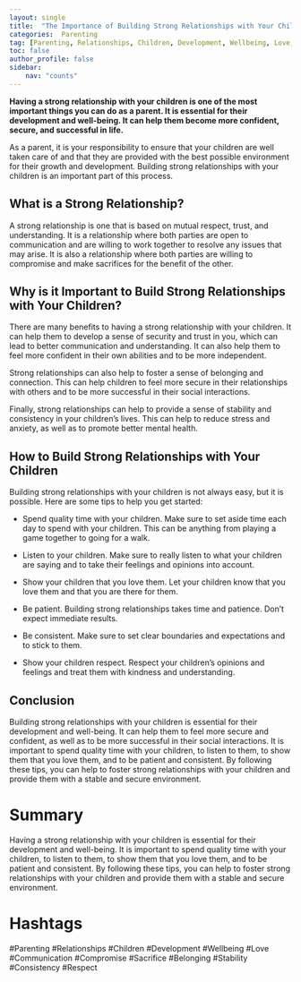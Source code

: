 ```yaml
---
layout: single
title:  "The Importance of Building Strong Relationships with Your Children"
categories:  Parenting
tag: [Parenting, Relationships, Children, Development, Wellbeing, Love, Communication, Compromise, Sacrifice, Belonging, Stability, Consistency, Respect, ]
toc: false
author_profile: false
sidebar:
    nav: "counts"
---
```

    
**Having a strong relationship with your children is one of the most important things you can do as a parent. It is essential for their development and well-being. It can help them become more confident, secure, and successful in life.**

As a parent, it is your responsibility to ensure that your children are well taken care of and that they are provided with the best possible environment for their growth and development. Building strong relationships with your children is an important part of this process.

## What is a Strong Relationship?

A strong relationship is one that is based on mutual respect, trust, and understanding. It is a relationship where both parties are open to communication and are willing to work together to resolve any issues that may arise. It is also a relationship where both parties are willing to compromise and make sacrifices for the benefit of the other.

## Why is it Important to Build Strong Relationships with Your Children?

There are many benefits to having a strong relationship with your children. It can help them to develop a sense of security and trust in you, which can lead to better communication and understanding. It can also help them to feel more confident in their own abilities and to be more independent.

Strong relationships can also help to foster a sense of belonging and connection. This can help children to feel more secure in their relationships with others and to be more successful in their social interactions.

Finally, strong relationships can help to provide a sense of stability and consistency in your children’s lives. This can help to reduce stress and anxiety, as well as to promote better mental health.

## How to Build Strong Relationships with Your Children

Building strong relationships with your children is not always easy, but it is possible. Here are some tips to help you get started:

* Spend quality time with your children. Make sure to set aside time each day to spend with your children. This can be anything from playing a game together to going for a walk.

* Listen to your children. Make sure to really listen to what your children are saying and to take their feelings and opinions into account.

* Show your children that you love them. Let your children know that you love them and that you are there for them.

* Be patient. Building strong relationships takes time and patience. Don’t expect immediate results.

* Be consistent. Make sure to set clear boundaries and expectations and to stick to them.

* Show your children respect. Respect your children’s opinions and feelings and treat them with kindness and understanding.

## Conclusion

Building strong relationships with your children is essential for their development and well-being. It can help them to feel more secure and confident, as well as to be more successful in their social interactions. It is important to spend quality time with your children, to listen to them, to show them that you love them, and to be patient and consistent. By following these tips, you can help to foster strong relationships with your children and provide them with a stable and secure environment.

# Summary

Having a strong relationship with your children is essential for their development and well-being. It is important to spend quality time with your children, to listen to them, to show them that you love them, and to be patient and consistent. By following these tips, you can help to foster strong relationships with your children and provide them with a stable and secure environment.

# Hashtags

#Parenting #Relationships #Children #Development #Wellbeing #Love #Communication #Compromise #Sacrifice #Belonging #Stability #Consistency #Respect